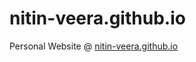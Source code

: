# nitin-veera.github.io

Personal Website @ <a href="https://nitin-veera.github.io/" target="_blank">nitin-veera.github.io</a>
